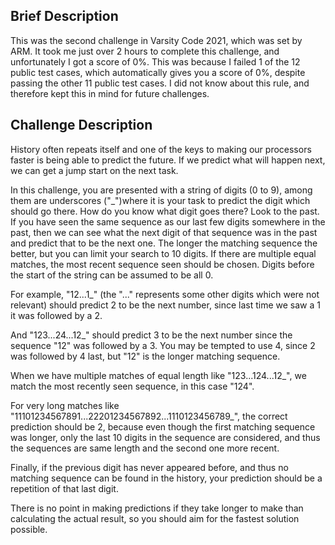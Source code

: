 ## Brief Description
This was the second challenge in Varsity Code 2021, which was set by ARM. It took me just over 2 hours to complete this challenge, and unfortunately I got a score of 0%. This was because I failed 1 of the 12 public test cases, which automatically gives you a score of 0%, despite passing the other 11 public test cases. I did not know about this rule, and therefore kept this in mind for future challenges.

## Challenge Description
History often repeats itself and one of the keys to making our processors faster is being able to predict the future. If we predict what will happen next, we can get a jump start on the next task.

In this challenge, you are presented with a string of digits (0 to 9), among them are underscores ("_")where it is your task to predict the digit which should go there. How do you know what digit goes there? Look to the past. If you have seen the same sequence as our last few digits somewhere in the past, then we can see what the next digit of that sequence was in the past and predict that to be the next one. The longer the matching sequence the better, but you can limit your search to 10 digits. If there are multiple equal matches, the most recent sequence seen should be chosen. Digits before the start of the string can be assumed to be all 0.

For example, "12...1_" (the "..." represents some other digits which were not relevant) should predict 2 to be the next number, since last time we saw a 1 it was followed by a 2.

And "123...24...12_" should predict 3 to be the next number since the sequence "12" was followed by a 3. You may be tempted to use 4, since 2 was followed by 4 last, but "12" is the longer matching sequence.

When we have multiple matches of equal length like "123...124...12_", we match the most recently seen sequence, in this case "124".

For very long matches like "11101234567891...22201234567892...1110123456789_", the correct prediction should be 2, because even though the first matching sequence was longer, only the last 10 digits in the sequence are considered, and thus the sequences are same length and the second one more recent.

Finally, if the previous digit has never appeared before, and thus no matching sequence can be found in the history, your prediction should be a repetition of that last digit.

There is no point in making predictions if they take longer to make than calculating the actual result, so you should aim for the fastest solution possible.
